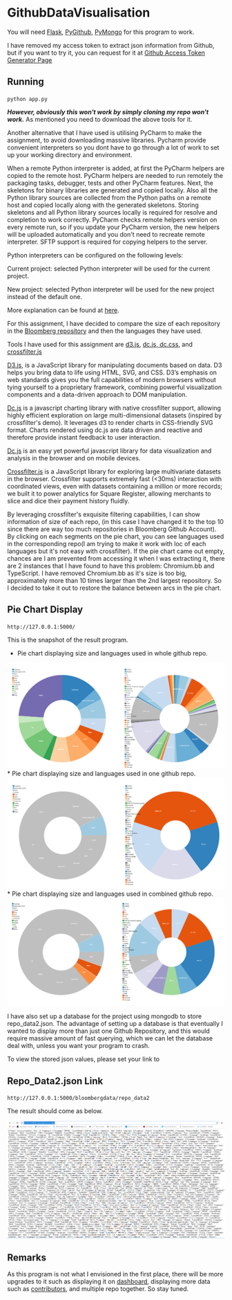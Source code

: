# GithubDataVisualisation

You will need <a href="http://flask.pocoo.org/">Flask</a>, 
<a href="https://pygithub.readthedocs.io/en/latest/introduction.html">PyGithub</a>, 
<a href = "https://api.mongodb.com/python/current/">PyMongo</a> for this program to work.

I have removed my access token to extract json information from Github, but if you want to try it,
you can request for it at <a href="https://github.com/settings/tokens">Github Access Token Generator Page</a>

## Running 
`python app.py`

**_However, obviously this won't work by simply cloning my repo won't work._** As mentioned you need to download the above 
tools for it.

Another alternative that I have used is utilising PyCharm to make the assignment, to avoid downloading massive libraries.
Pycharm provide convenient interpreters so you dont have to go through a lot of work to set up your working directory and 
environment.

When a remote Python interpreter is added, at first the PyCharm helpers are copied to the remote host. PyCharm helpers are 
needed to run remotely the packaging tasks, debugger, tests and other PyCharm features. Next, the skeletons for binary 
libraries are generated and copied locally. Also all the Python library sources are collected from the Python paths on a 
remote host and copied locally along with the generated skeletons. Storing skeletons and all Python library sources locally
is required for resolve and completion to work correctly. PyCharm checks remote helpers version on every remote run, so if 
you update your PyCharm version, the new helpers will be uploaded automatically and you don't need to recreate remote interpreter. 
SFTP support is required for copying helpers to the server.

Python interpreters can be configured on the following levels:

Current project: selected Python interpreter will be used for the current project.

New project: selected Python interpreter will be used for the new project instead of the default one.

More explanation can be found at <a href="https://www.jetbrains.com/help/pycharm/configuring-python-interpreter.html">here</a>.



For this assignment, I have decided to compare the size of each repository in the <a href="https://www.google.ie/search?q=loomberg+github&oq=loomberg+github&aqs=chrome..69i57j0l5.4607j0j4&sourceid=chrome&ie=UTF-8">
Bloomberg repository</a> and then the languages they have used. <br />

Tools I have used for this assignment are <a href="https://d3js.org/">d3.js</a>, 
<a href="https://dc-js.github.io/dc.js/">dc.js, dc.css</a>, and 
<a href="http://square.github.io/crossfilter/">crossfilter.js</a>

<a href="https://d3js.org/">D3.js</a>, is a JavaScript library for manipulating documents based on data. D3 helps you bring data to life using HTML, SVG, and CSS. D3’s emphasis on web standards gives you the full capabilities of modern browsers without tying yourself to a proprietary framework, combining powerful visualization components and a data-driven approach to DOM manipulation.

<a href="https://dc-js.github.io/dc.js/">Dc.js</a> is a javascript charting library with native crossfilter support, allowing highly efficient exploration on large multi-dimensional datasets (inspired by crossfilter's demo). It leverages d3 to render charts in CSS-friendly SVG format. Charts rendered using dc.js are data driven and reactive and therefore provide instant feedback to user interaction.

<a href="https://dc-js.github.io/dc.js/">Dc.js</a> is an easy yet powerful javascript library for data visualization and analysis in the browser and on mobile devices.

<a href="http://square.github.io/crossfilter/">Crossfilter.js</a> is a JavaScript library for exploring large multivariate datasets in the browser. Crossfilter supports extremely fast (<30ms) interaction with coordinated views, even with datasets containing a million or more records; we built it to power analytics for Square Register, allowing merchants to slice and dice their payment history fluidly.

By leveraging crossfilter's exquisite filtering capabilities, I can show information of size of each repo, (in this case 
I have changed it to the top 10 since there are way too much repositories in Bloomberg Github Account). By clicking on each 
segments on the pie chart, you can see languages used in the corresponding repo(I am trying to make it work with loc of each languages
but it's not easy with crossfilter). If the pie chart came out empty, chances are I am prevented from accessing it when I
was extracting it, there are 2 instances that I have found to have this problem: Chromium.bb and TypeScript. I have removed
Chromium.bb as it's size is too big, approximately more than 10 times larger than the 2nd largest repository. So I decided 
to take it out to restore the balance between arcs in the pie chart.

## Pie Chart Display ##

`http://127.0.0.1:5000/`

This is the snapshot of the result program. 

* Pie chart displaying size and languages used in whole github repo. <br />
<img src="https://github.com/adamlkl/GithubDataVisualisation/blob/master/Results/pie%20origin.PNG">
* Pie chart displaying size and languages used in one github repo. <br />
<img src="https://github.com/adamlkl/GithubDataVisualisation/blob/master/Results/pie%20res1.PNG">
* Pie chart displaying size and languages used in combined github repo. <br />
<img src="https://github.com/adamlkl/GithubDataVisualisation/blob/master/Results/pie%20res2.PNG">

I have also set up a database for the project using mongodb to store repo_data2.json. The advantage of setting up a database
is that eventually I wanted to display more than just one Github Repository, and this would require massive amount of fast 
querying, which we can let the database deal with, unless you want your program to crash. 

To view the stored json values, please set your link to 

## Repo_Data2.json Link

`http://127.0.0.1:5000/bloombergdata/repo_data2`

The result should come as below. <br />

<img src="https://github.com/adamlkl/GithubDataVisualisation/blob/master/Results/repo_data2%20in%20json.PNG">

## Remarks ##
As this program is not what I envisioned in the first place, there will be more upgrades to it such as displaying it on 
<a href="https://keen.github.io/dashboards/">dashboard</a>, displaying more data such as 
<a href="https://github.com/adamlkl/GithubDataVisualisation/blob/master/Contributors_Data.json">contributors</a>,
and multiple repo together. So stay tuned. 
